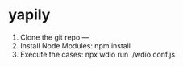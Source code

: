 # yapily

1. Clone the git repo — 
2. Install Node Modules: npm install
3. Execute the cases: npx wdio run ./wdio.conf.js

